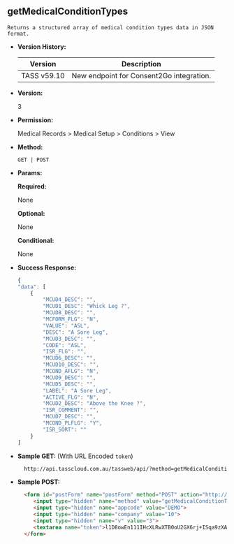 **getMedicalConditionTypes**
----
	Returns a structured array of medical condition types data in JSON format.
  
* **Version History:**

    Version | Description
    --- | --- |
    TASS v59.10 | New endpoint for Consent2Go integration.

* **Version:**

  3

* **Permission:**

  Medical Records > Medical Setup > Conditions > View

* **Method:**

  `GET | POST`
  
*  **Params:**

   **Required:**
 
   None

   **Optional:**

   None

   **Conditional:**

   None

* **Success Response:**

    ```javascript
    {
    "data": [
        {
            "MCUD4_DESC": "",
            "MCUD1_DESC": "Whick Leg ?",
            "MCUD8_DESC": "",
            "MCFORM_FLG": "N",
            "VALUE": "ASL",
            "DESC": "A Sore Leg",
            "MCUD3_DESC": "",
            "CODE": "ASL",
            "ISR_FLG": "",
            "MCUD6_DESC": "",
            "MCUD10_DESC": "",
            "MCOND_AFLG": "N",
            "MCUD9_DESC": "",
            "MCUD5_DESC": "",
            "LABEL": "A Sore Leg",
            "ACTIVE_FLG": "N",
            "MCUD2_DESC": "Above the Knee ?",
            "ISR_COMMENT": "",
            "MCUD7_DESC": "",
            "MCOND_PLFLG": "Y",
            "ISR_SORT": ""
        }
    ]
    ```
 
* **Sample GET:** (With URL Encoded `token`)

  ```HTML
    http://api.tasscloud.com.au/tassweb/api/?method=getMedicalConditionTypes&appcode=DEMO&company=10&v=3&token=l1D8owEn111IHcXLRwXTB0oU2GX6rj%2BISqa9zXA8We3J3mwgjW5pdUvFK3%2FIZ4mJ4bMyfKTmEoup%2B3tTE9GeLQ%3D%3D
  ```
  
* **Sample POST:**

  ```HTML
    <form id="postForm" name="postForm" method="POST" action="http://api.tasscloud.com.au/tassweb/api/">
       <input type="hidden" name="method" value="getMedicalConditionTypes">
       <input type="hidden" name="appcode" value="DEMO">
       <input type="hidden" name="company" value="10">
       <input type="hidden" name="v" value="3">
       <textarea name="token">l1D8owEn111IHcXLRwXTB0oU2GX6rj+ISqa9zXA8We3J3mwgjW5pdUvFK3/IZ4mJ4bMyfKTmEoup+3tTE9GeLQ==</textarea>
    </form>
  ```
